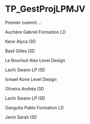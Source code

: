 # TP_GestProjLPMJV
Premier commit ...

Auchère Gabriel Formation LD

Kene Alyca I3D

Basil Gilles I3D

Le Bourlout Alex Level Design

Lachi Swann LP I3D

Ismael Kone Level Design

Oliveira Andréa I3D

Lachi Swann LP I3D

Gangutia Pablo Formation LD













































































Janin Sarah I3D
